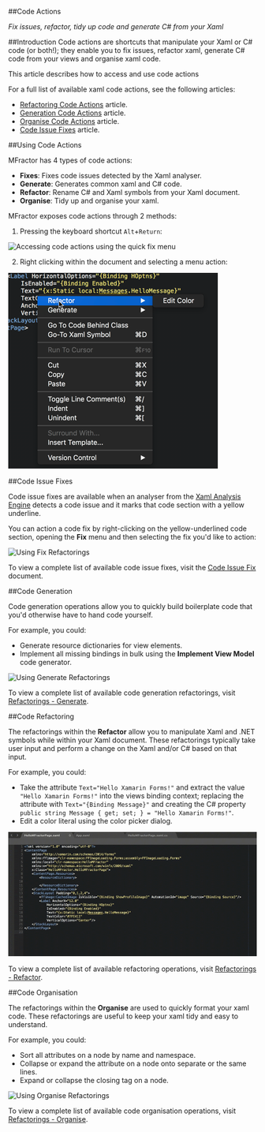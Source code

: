 ##Code Actions

*Fix issues, refactor, tidy up code and generate C# from your Xaml*

##Introduction
Code actions are shortcuts that manipulate your Xaml or C# code (or both!); they enable you to fix issues, refactor xaml, generate C# code from your views and organise xaml code.

This article describes how to access and use code actions

For a full list of available xaml code actions, see the following articles:

 * [Refactoring Code Actions](tools-in-depth/refactor.md) article.
 * [Generation Code Actions](tools-in-depth/generate.md) article.
 * [Organise Code Actions](tools-in-depth/organise.md) article.
 * [Code Issue Fixes](tools-in-depth/fix.md) article.

##Using Code Actions

MFractor has 4 types of code actions:

 - **Fixes**: Fixes code issues detected by the Xaml analyser.
 - **Generate**: Generates common xaml and C# code.
 - **Refactor**: Rename C# and Xaml symbols from your Xaml document.
 - **Organise**: Tidy up and organise your xaml.

MFractor exposes code actions through 2 methods:

1. Pressing the keyboard shortcut `Alt`+`Return`:

![Accessing code actions using the quick fix menu](/img/forms/quick-fix-menu.gif)

2. Right clicking within the document and selecting a menu action:

![Accessing code actions using the context menus](/img/forms/refactoring-menu.png)

##Code Issue Fixes

Code issue fixes are available when an analyser from the [Xaml Analysis Engine](/xamarin-forms/analysis.md) detects a code issue and it marks that code section with a yellow underline.

You can action a code fix by right-clicking on the yellow-underlined code section, opening the **Fix** menu and then selecting the fix you'd like to action:

![Using Fix Refactorings](/img/forms/refactoring-fix.gif)

To view a complete list of available code issue fixes, visit the [Code Issue Fix](/xamarin-forms/tools-in-depth/fix.md) document.

##Code Generation

Code generation operations allow you to quickly build boilerplate code that you'd otherwise have to hand code yourself.

For example, you could:

 - Generate resource dictionaries for view elements.
 - Implement all missing bindings in bulk using the **Implement View Model** code generator.

![Using Generate Refactorings](/img/forms/refactoring-generate.gif)

To view a complete list of available code generation refactorings, visit [Refactorings - Generate](/xamarin-forms/tools-in-depth/generate.md).

##Code Refactoring

The refactorings within the **Refactor** allow you to manipulate Xaml and .NET symbols while within your Xaml document. These refactorings typically take user input and perform a change on the Xaml and/or C# based on that input.

For example, you could:

 - Take the attribute `Text="Hello Xamarin Forms!"` and extract the value `"Hello Xamarin Forms!"` into the views binding context; replacing the attribute with `Text="{Binding Message}"` and creating the C# property `public string Message { get; set; } = "Hello Xamarin Forms!"`.
 - Edit a color literal using the color picker dialog.

![Using Refactor Refactorings](/img/forms/refactoring-refactor.gif)

To view a complete list of available refactoring operations, visit [Refactorings - Refactor](/xamarin-forms/tools-in-depth/refactor.md).

##Code Organisation

The refactorings within the **Organise** are used to quickly format your xaml code. These refactorings are useful to keep your xaml tidy and easy to understand.

For example, you could:

 - Sort all attributes on a node by name and namespace.
 - Collapse or expand the attribute on a node onto separate or the same lines.
 - Expand or collapse the closing tag on a node.

![Using Organise Refactorings](/img/forms/refactoring-organise.gif)

To view a complete list of available code organisation operations, visit [Refactorings - Organise](/xamarin-forms/tools-in-depth/organise.md).
